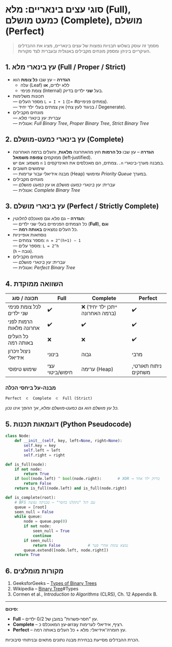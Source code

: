 # סוגי עצים בינאריים: **מלא (Full)**, **כמעט מושלם (Complete)**, **מושלם (Perfect)**

> מסמך זה עוסק בשלוש תבניות נפוצות של עצים בינאריים, מציג את ההבדלים העיקריים ביניהן ומספק מונחים מקבילים באנגלית ובעברית לצד מקורות.

## 1. עץ בינארי מלא (**Full / Proper / Strict**)

- **הגדרה** – עץ שבו **כל צומת** הוא
  - עלה (Leaf) ללא ילדים, **או**
  - צומת פנימי (Internal) בעל **שני** ילדים בדיוק.
- תכונות משלימות\
  — מספר העלים `L = I + 1` (‏`I`= #צמתים פנימיים).\
  — אין צמתים בעלי ילד יחיד (בניגוד לעץ צחי / Degenerate).
- מונחים מקבילים\
  — עברית: *עץ בינארי מלא*\
  — אנגלית: *Full Binary Tree*, *Proper Binary Tree*, *Strict Binary Tree*

## 2. עץ בינארי כמעט‑מושלם (**Complete**)

- **הגדרה** – עץ שבו **כל הרמות** חוץ מהאחרונה **מלאות**, והעלים ברמה האחרונה ממוקמים **צפופה משמאל** (left‑justified).\
  משמע: אם יש `n` צמתים, הם מאכלסים את האינדקסים `1..n` במבנה מערך‐בינארי.
- שימושים חשובים\
  — מבנה אידיאלי עבור ערימות (Heap) ומימושי *Priority Queue* במערך.
- מונחים מקבילים\
  — עברית: *עץ בינארי כמעט מושלם* או *עץ כמעט מושלם*\
  — אנגלית: *Complete Binary Tree*

## 3. עץ בינארי מושלם (**Perfect / Strictly Complete**)

- **הגדרה** – גם *מלא* וגם *מאוכלס לחלוטין*:\
  — כל הצמתים הפנימיים בעלי שני ילדים (**Full**), **וגם**\
  — כל העלים נמצאים **באותה רמה**.
- נוסחאות אופייניות\
  — מספר צמתים: `n = 2^(h+1) − 1`\
  — מספר עלים: `L = 2^h`\
  (`h` – גובה).
- מונחים מקבילים\
  — עברית: *עץ בינארי מושלם*\
  — אנגלית: *Perfect Binary Tree*

## 4. השוואה ממוקדת

| תכונה / סוג              | **Full**        | **Complete**                    | **Perfect**          |
| ------------------------ | --------------- | ------------------------------- | -------------------- |
| לכל צומת פנימי שני ילדים | ✔️              | ❌ (ייתכן ילד יחיד ברמה האחרונה) | ✔️                   |
| הרמות לפני אחרונה מלאות  | ✔️              | ✔️                              | ✔️                   |
| כל העלים באותה רמה       | ❌               | ❌                               | ✔️                   |
| ניצול זיכרון אידיאלי     | בינוני          | גבוה                            | מרבי                 |
| שימוש טיפוסי             | עצי חיפוש/ביטוי | ערימה (Heap)                    | ניתוח תאורטי, משחקים |

### מבנה‑על ביחסי הכלה

```
Perfect  ⊂  Complete  ⊂  Full (Strict)
```

*כל עץ מושלם הוא גם כמעט‑מושלם ומלא, אך ההפך אינו נכון.*

## 5. דוגמאות תכנות (Python Pseudocode)

```python
class Node:
    def __init__(self, key, left=None, right=None):
        self.key = key
        self.left = left
        self.right = right

def is_full(node):
    if not node:
        return True
    if bool(node.left) ^ bool(node.right):       # XOR → בדיוק ילד אחד
        return False
    return is_full(node.left) and is_full(node.right)

def is_complete(root):
    # BFS עם דגל "נתקלנו בחסר" – טכניקה נפוצה
    queue = [root]
    seen_null = False
    while queue:
        node = queue.pop(0)
        if not node:
            seen_null = True
            continue
        if seen_null:
            return False            # נמצא צומת אחרי פער
        queue.extend([node.left, node.right])
    return True
```

## 6. מקורות מומלצים

1. GeeksforGeeks – [Types of Binary Trees](https://www.geeksforgeeks.org/types-of-binary-tree/?utm_source=chatgpt.com)
2. Wikipedia – [Binary Tree](https://en.wikipedia.org/wiki/Binary_tree?utm_source=chatgpt.com)#Types
3. Cormen et al., *Introduction to Algorithms* (CLRS), Ch. 12 Appendix B.

---

**סיכום:**

- **Full** – עץ “חסר‑פשרות” במובן של 0/2 ילדים.
- **Complete** – עץ המאוכלס כ‑array רציף, אידיאלי לערימות.
- **Perfect** – עץ חומרה־אידיאלי: מלא + כל העלים באותה רמה.

הכרת ההבדלים מסייעת בבחירת מבנה נתונים מתאים ובניתוחי סיבוכיות.

